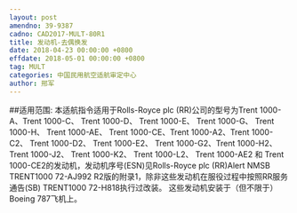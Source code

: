 ```yaml
---
layout: post
amendno: 39-9387
cadno: CAD2017-MULT-80R1
title: 发动机-去偶换发
date: 2018-04-23 00:00:00 +0800
effdate: 2018-05-01 00:00:00 +0800
tag: MULT
categories: 中国民用航空适航审定中心
author: 邢军
---
```


##适用范围:
本适航指令适用于Rolls-Royce plc (RR)公司的型号为Trent 1000-A、Trent 1000-C、 Trent 1000-D、 Trent 1000-E、 Trent 1000-G、 Trent 1000-H、 Trent 1000-AE、 Trent 1000-CE、Trent 1000-A2、Trent 1000-C2、 Trent 1000-D2、 Trent 1000-E2、 Trent 1000-G2、Trent 1000-H2、Trent 1000-J2、 Trent 1000-K2、 Trent 1000-L2、 Trent 1000-AE2 和 Trent 1000-CE2的发动机，发动机序号(ESN)见Rolls-Royce plc (RR)Alert NMSB TRENT1000 72-AJ992 R2版的附录1，除非这些发动机在服役过程中按照RR服务通告(SB) TRENT1000 72-H818执行过改装。
这些发动机安装于（但不限于）Boeing 787飞机上。

